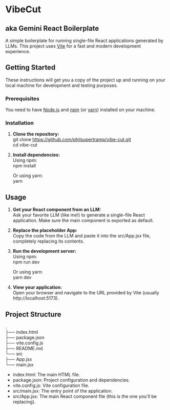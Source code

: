 # **VibeCut**
## aka **Gemini React Boilerplate**

A simple boilerplate for running single-file React applications generated by LLMs. This project uses [Vite](https://vitejs.dev/) for a fast and modern development experience.

## **Getting Started**

These instructions will get you a copy of the project up and running on your local machine for development and testing purposes.

### **Prerequisites**

You need to have [Node.js](https://nodejs.org/) and [npm](https://www.npmjs.com/) (or [yarn](https://yarnpkg.com/)) installed on your machine.

### **Installation**

1. **Clone the repository:**  
   git clone https://github.com/philsupertramp/vibe-cut.git  
   cd vibe-cut

2. **Install dependencies:**  
   Using npm:  
   npm install

   Or using yarn:  
   yarn

## **Usage**

1. **Get your React component from an LLM:**  
   Ask your favorite LLM (like me\!) to generate a single-file React application. Make sure the main component is exported as default.  
2. **Replace the placeholder App:**  
   Copy the code from the LLM and paste it into the src/App.jsx file, completely replacing its contents.  
3. **Run the development server:**  
   Using npm:  
   npm run dev

   Or using yarn:  
   yarn dev

4. **View your application:**  
   Open your browser and navigate to the URL provided by Vite (usually http://localhost:5173).

## **Project Structure**

.  
├── index.html  
├── package.json  
├── vite.config.js  
├── README.md  
└── src  
    ├── App.jsx  
    └── main.jsx

* index.html: The main HTML file.  
* package.json: Project configuration and dependencies.  
* vite.config.js: Vite configuration file.  
* src/main.jsx: The entry point of the application.  
* src/App.jsx: The main React component file (this is the one you'll be replacing).
